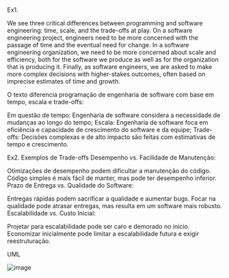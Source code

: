 Ex1.

We see three critical differences between programming and software engineering: time, scale, and the trade-offs at play. 
On a software engineering project, engineers need to be more concerned with the passage of time and the eventual need for change. 
In a software engineering organization, we need to be more concerned about scale and efficiency, 
both for the software we produce as well as for the organization that is producing it. 
Finally, as software engineers, we are asked to make more complex decisions with higher-stakes outcomes, often based on imprecise estimates of time and growth.

O texto diferencia programação de engenharia de software com base em tempo, escala e trade-offs:

Em questão de tempo: Engenharia de software considera a necessidade de mudanças ao longo do tempo;
Escala: Engenharia de software foca em eficiência e capacidade de crescimento do software e da equipe;
Trade-offs: Decisões complexas e de alto impacto são feitas com estimativas de tempo e crescimento.

Ex2.
Exemplos de Trade-offs
Desempenho vs. Facilidade de Manutenção:

Otimizações de desempenho podem dificultar a manutenção do código.
Código simples é mais fácil de manter, mas pode ter desempenho inferior.
Prazo de Entrega vs. Qualidade do Software:

Entregas rápidas podem sacrificar a qualidade e aumentar bugs.
Focar na qualidade pode atrasar entregas, mas resulta em um software mais robusto.
Escalabilidade vs. Custo Inicial:

Projetar para escalabilidade pode ser caro e demorado no início.
Economizar inicialmente pode limitar a escalabilidade futura e exigir reestruturação.


UML


![image](https://github.com/user-attachments/assets/cfb1a8a0-ea1c-4074-9738-c00b40c63be2)
